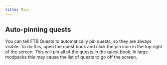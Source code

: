 ```yaml
---
title: Misc
---
```


## Auto-pinning quests

You can tell FTB Quests to automatically pin quests, so they are always visible. To do this, open the quest book and click the pin icon in the top right of the screen.
This will pin all of the quests in the quest book, in large modpacks this may cause the list of quests to go off the screen.
